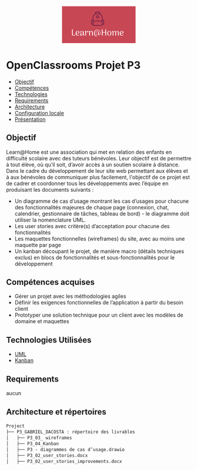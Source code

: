 <h3 align="center">
    <img alt="Logo" title="#logo" width="200px" src="/assets/1599557620417_Learn@Home.png">
    <br>
</h3>


# OpenClassrooms Projet P3

- [Objectif](#obj)
- [Compétences](#competences)
- [Technologies](#techs)
- [Requirements](#reqs)
- [Architecture](#architecture)
- [Configuration locale](#localconfig)
- [Présentation](#presentation)

<a id="obj"></a>
## Objectif

Learn@Home est une association qui met en relation des enfants en difficulté scolaire avec des tuteurs bénévoles. Leur objectif est de permettre à tout élève, où qu’il soit, d’avoir accès à un soutien scolaire à distance.
Dans le cadre du développement de leur site web permettant aux élèves et à aux bénévoles de communiquer plus facilement, l'objectif de ce projet est de cadrer et coordonner tous les développements avec l’équipe en produisant les documents suivants :
- Un diagramme de cas d’usage montrant les cas d’usages pour chacune des fonctionnalités majeures de chaque page (connexion, chat, calendrier, gestionnaire de tâches, tableau de bord) - le diagramme doit utiliser la nomenclature UML.
- Les user stories avec critère(s) d’acceptation pour chacune des fonctionnalités
- Les maquettes fonctionnelles (wireframes) du site, avec au moins une maquette par page
- Un kanban découpant le projet, de manière macro (détails techniques exclus) en blocs de fonctionnalités et sous-fonctionnalités pour le développement

<a id="competences"></a>
## Compétences acquises
- Gérer un projet avec les méthodologies agiles
- Définir les exigences fonctionnelles de l’application à partir du besoin client
- Prototyper une solution technique pour un client avec les modèles de domaine et maquettes

<a id="techs"></a>
## Technologies Utilisées
- [UML](https://fr.wikipedia.org/wiki/UML_(informatique)#:~:text=Le%20Langage%20de%20Mod%C3%A9lisation%20Unifi%C3%A9,et%20en%20conception%20orient%C3%A9e%20objet.)
- [Kanban](https://fr.wikipedia.org/wiki/Kanban_(d%C3%A9veloppement))

<a id="reqs"></a>
## Requirements
aucun

<a id="architecture"></a>
## Architecture et répertoires
```
Project
├── P3_GABRIEL_DACOSTA : répertoire des livrables
│   ├── P3_03_ wireframes
│   ├── P3_04_Kanban
│   ├── P3 - diagrammes de cas d’usage.drawio
│   ├── P3_02_user_stories.docx
│   ├── P3_02_user_stories_improvements.docx
```